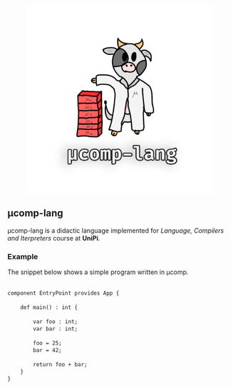 <center>
    <img src='./assets/comu-logo.png' width='420'/>
</center>

## μcomp-lang

μcomp-lang is a didactic language implemented for *Language, Compilers and Iterpreters* course at **UniPi**.

### Example

The snippet below shows a simple program written in μcomp.

```

component EntryPoint provides App {

    def main() : int {

        var foo : int;
        var bar : int;

        foo = 25;
        bar = 42;

        return foo + bar;
    }
}

```